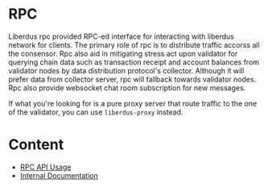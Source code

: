 
# RPC
Liberdus rpc provided RPC-ed interface for interacting with liberdus network for clients. The primary role of rpc is to distribute traffic accorss all the consensor. Rpc also aid in mitigating stress act upon validator for querying chain data such as transaction receipt and account balances from validator nodes by data distribution protocol's collector. Although it will prefer data from collector server, rpc will fallback towards validator nodes. Rpc also provide websocket chat room subscription for new messages.

If what you're looking for is a pure proxy server that route traffic to the one of the validator, you can use `liberdus-proxy` instead.

# Content
- [RPC API Usage](#usage)
- [Internal Documentation](https://liberdus.github.io/liberdus-rpc)

